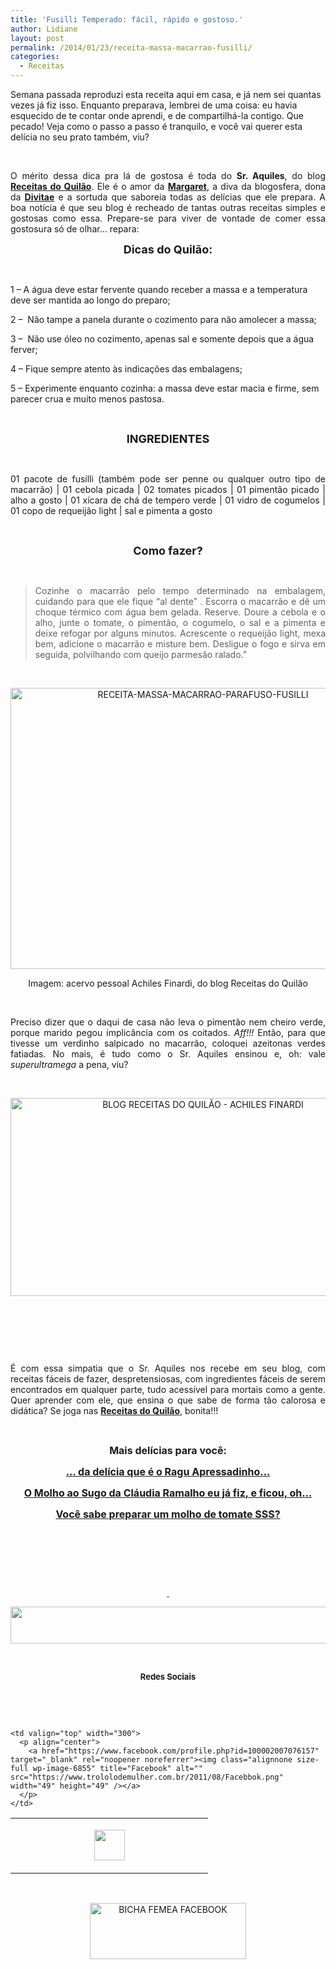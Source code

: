 ```yaml
---
title: 'Fusilli Temperado: fácil, rápido e gostoso.'
author: Lidiane
layout: post
permalink: /2014/01/23/receita-massa-macarrao-fusilli/
categories:
  - Receitas
---
```

Semana passada reproduzi esta receita aqui em casa, e já nem sei quantas vezes já fiz isso. Enquanto preparava, lembrei de uma coisa: eu havia esquecido de te contar onde aprendi, e de compartilhá-la contigo. Que pecado! Veja como o passo a passo é tranquilo, e você vai querer esta delícia no seu prato também, viu?

&nbsp;

<p style="text-align: justify;">
  O mérito dessa dica pra lá de gostosa é toda do <strong>Sr. Aquiles</strong>, do blog <strong><a href="http://receitasdoquilao.com.br/" target="_blank" rel="noopener noreferrer">Receitas do Quilão</a></strong>. Ele é o amor da <strong><a href="http://www.margaretss.com.br/" target="_blank" rel="noopener noreferrer">Margaret</a></strong>, a diva da blogosfera, dona da <strong><a href="http://divitae.com.br/" target="_blank" rel="noopener noreferrer">Divitae</a></strong> e a sortuda que saboreia todas as delícias que ele prepara. A boa notícia é que seu blog é recheado de tantas outras receitas simples e gostosas como essa. Prepare-se para viver de vontade de comer essa gostosura só de olhar… repara:
</p>

<!--more-->

<p style="text-align: center;">
  <strong><span style="font-size: large;">Dicas do Quilão:</span></strong>
</p>

&nbsp;

1 – A água deve estar fervente quando receber a massa e a temperatura deve ser mantida ao longo do preparo;

2 &#8211;  Não tampe a panela durante o cozimento para não amolecer a massa;

3 –  Não use óleo no cozimento, apenas sal e somente depois que a água ferver;

4 – Fique sempre atento às indicações das embalagens;

5 – Experimente enquanto cozinha: a massa deve estar macia e firme, sem parecer crua e muito menos pastosa.

&nbsp;

<p style="text-align: center;">
  <strong><span style="font-size: large;">INGREDIENTES</span></strong>
</p>

&nbsp;

<p style="text-align: justify;">
  01 pacote de fusilli (também pode ser penne ou qualquer outro tipo de macarrão) | 01 cebola picada | 02 tomates picados | 01 pimentão picado | alho a gosto | 01 xícara de chá de tempero verde | 01 vidro de cogumelos | 01 copo de requeijão light | sal e pimenta a gosto
</p>

&nbsp;

<p style="text-align: center;">
  <span style="font-size: large;"><strong>Como fazer?</strong></span>
</p>

&nbsp;

> <p style="text-align: justify;">
>   Cozinhe o macarrão pelo tempo determinado na embalagem, cuidando para que ele fique “al dente” . Escorra o macarrão e dê um choque térmico com água bem gelada. Reserve. Doure a cebola e o alho, junte o tomate, o pimentão, o cogumelo, o sal e a pimenta e deixe refogar por alguns minutos. Acrescente o requeijão light, mexa bem, adicione o macarrão e misture bem. Desligue o fogo e sirva em seguida, polvilhando com queijo parmesão ralado.”
> </p>

&nbsp;

<p style="text-align: center;">
  <a href="https://www.trololodemulher.com.br/2014/01/RECEITA-MASSA-MACARRAO-PARAFUSO-FUSILLI.jpg"><img class="alignnone size-full wp-image-9870" alt="RECEITA-MASSA-MACARRAO-PARAFUSO-FUSILLI" src="https://www.trololodemulher.com.br/2014/01/RECEITA-MASSA-MACARRAO-PARAFUSO-FUSILLI.jpg" width="600" height="450" /></a>
</p>

<p style="text-align: center;">
  Imagem: acervo pessoal Achiles Finardi, do blog Receitas do Quilão
</p>

&nbsp;

<p style="text-align: justify;">
  Preciso dizer que o daqui de casa não leva o pimentão nem cheiro verde, porque marido pegou implicância com os coitados. <em>Aff!!!</em> Então, para que tivesse um verdinho salpicado no macarrão, coloquei azeitonas verdes fatiadas. No mais, é tudo como o Sr. Aquiles ensinou e, oh: vale <em>superultramega</em> a pena, viu?
</p>

&nbsp;

<p style="text-align: center;">
  <a href="https://www.trololodemulher.com.br/2014/01/BLOG-RECEITAS-DO-QUILÃO-ACHILES-FINARDI.png"><img class="alignnone size-full wp-image-9869" alt="BLOG RECEITAS DO QUILÃO - ACHILES FINARDI" src="https://www.trololodemulher.com.br/2014/01/BLOG-RECEITAS-DO-QUILÃO-ACHILES-FINARDI.png" width="600" height="317" /></a>
</p>

&nbsp;

&nbsp;

&nbsp;

<p style="text-align: justify;">
  É com essa simpatia que o Sr. Aquiles nos recebe em seu blog, com receitas fáceis de fazer, despretensiosas, com ingredientes fáceis de serem encontrados em qualquer parte, tudo acessível para mortais como a gente. Quer aprender com ele, que ensina o que sabe de forma tão calorosa e didática? Se joga nas <strong><a href="http://receitasdoquilao.com.br/" target="_blank" rel="noopener noreferrer">Receitas do Quilão</a></strong>, bonita!!!
</p>

&nbsp;

<p style="text-align: center;">
  <strong><span style="font-size: medium;">Mais delícias para você:</span></strong>
</p>

<p style="text-align: center;">
  <a href="http://www.trololodemulher.com.br/2013/09/18/receita-carne-ragu/"><strong><span style="font-size: medium;">… da delícia que é o Ragu Apressadinho…</span></strong></a>
</p>

<p style="text-align: center;">
  <a href="http://www.trololodemulher.com.br/2012/11/07/molho-sugo-macarrao-massa/"><strong><span style="font-size: medium;">O Molho ao Sugo da Cláudia Ramalho eu já fiz, e ficou, oh…</span></strong></a>
</p>

<p style="text-align: center;">
  <a href="http://www.trololodemulher.com.br/2012/10/17/molho-de-tomate/"><strong><span style="font-size: medium;">Você sabe preparar um molho de tomate SSS?</span></strong></a>
</p>

&nbsp;

&nbsp;

&nbsp;

<p align="center">
  <a href="http://www.trololodemulher.com.br/2013/09/11/decoracao-parede-fotos/"><strong> </strong></a>
</p>

<p align="center">
  <a href="http://feedburner.google.com/fb/a/mailverify?uri=blogbichafemea&loc=pt_BR" target="_blank" rel="noopener noreferrer"><img class="alignnone size-full wp-image-8451" title="Assine o Bicha Fêmea grátis!" alt="" src="https://www.trololodemulher.com.br/2012/01/rodapé.png" width="600" height="59" /></a>
</p>

&nbsp;

<p align="center">
  <strong><span style="font-size: small;">Redes Sociais</span></strong>
</p>

&nbsp;

&nbsp;

<table width="600" border="0" cellspacing="0" cellpadding="2">
  <tr>
    <td valign="top" width="300">
      <p align="center">
        <a href="https://twitter.com/#%21/bichafemea" target="_blank" rel="noopener noreferrer"><img class="alignnone size-full wp-image-6857" title="Twitter" alt="" src="https://www.trololodemulher.com.br/2011/08/Twitter.png" width="49" height="49" /></a>
      </p>
    </td>
    
    <td valign="top" width="300">
      <p align="center">
        <a href="https://www.facebook.com/profile.php?id=100002007076157" target="_blank" rel="noopener noreferrer"><img class="alignnone size-full wp-image-6855" title="Facebook" alt="" src="https://www.trololodemulher.com.br/2011/08/Facebbok.png" width="49" height="49" /></a>
      </p>
    </td>
  </tr>
</table>

&nbsp;

<p style="text-align: center;">
  <a href="https://www.facebook.com/bichafemea" target="_blank" rel="noopener noreferrer"><img class="alignnone size-full wp-image-9849" alt="BICHA FEMEA FACEBOOK" src="https://www.trololodemulher.com.br/2014/01/BICHA-FEMEA-FACEBOOK1.png" width="250" height="90" /></a>
</p>